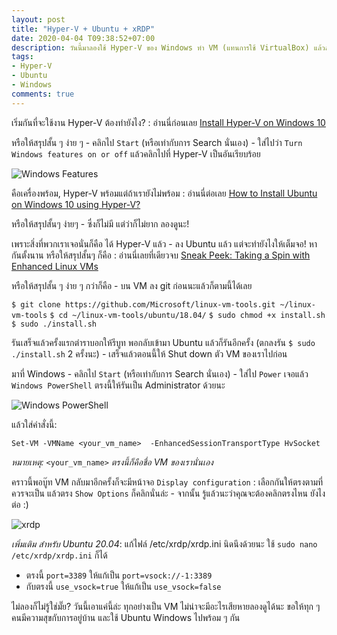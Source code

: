 ```yaml
---
layout: post
title: "Hyper-V + Ubuntu + xRDP"
date: 2020-04-04 T09:38:52+07:00
description: วันนี้มาลองใช้ Hyper-V ของ Windows ทำ VM (แทนการใช้ VirtualBox) แล้วลง Ubuntu - ทุกอย่างเรียบร้อยแต่ทำไมหน้าจอมาไม่เต็ม?
tags:
- Hyper-V
- Ubuntu
- Windows
comments: true
---
```

เริ่มกันที่จะใช้งาน Hyper-V ต้องทำยังไง? : อ่านนี่ก่อนเลย [Install Hyper-V on Windows 10](https://docs.microsoft.com/en-us/virtualization/hyper-v-on-windows/quick-start/enable-hyper-v)

หรือให้สรุปสั้น ๆ ง่าย ๆ - คลิกไป `Start` (หรือเท่ากับการ Search นั่นเอง) - ใส่ไปว่า `Turn Windows features on or off` แล้วคลิกไปที่ Hyper-V เป็นอันเรียบร้อย

![Windows Features](https://res.cloudinary.com/sdees-reallife/image/upload/v1585882683/Windows-Features.png)

คือเครื่องพร้อม, Hyper-V พร้อมแต่ถ้าเรายังไม่พร้อม : อ่านนี่ต่อเลย [How to Install Ubuntu on Windows 10 using Hyper-V?](https://geekflare.com/ubuntu-on-windows/)

หรือให้สรุปสั้นๆ ง่ายๆ - ซึ่งก็ไม่มี แต่ว่าก็ไม่ยาก ลองดูนะ!

เพราะสิ่งที่พวกเราเจอนั่นก็คือ ได้ Hyper-V แล้ว - ลง Ubuntu แล้ว แต่จะทำยังไงให้เต็มจอ! หากันตั้งนาน หรือให้สรุปสั้นๆ ก็คือ : อ่านนี่เลยที่เดียวจบ [Sneak Peek: Taking a Spin with Enhanced Linux VMs](https://techcommunity.microsoft.com/t5/virtualization/sneak-peek-taking-a-spin-with-enhanced-linux-vms/ba-p/382415#)

หรือให้สรุปสั้น ๆ ง่าย ๆ กว่าก็คือ - บน VM ลง git ก่อนนะแล้วก็ตามนี้ได้เลย

`$ git clone https://github.com/Microsoft/linux-vm-tools.git ~/linux-vm-tools`
`$ cd ~/linux-vm-tools/ubuntu/18.04/`
`$ sudo chmod +x install.sh`
`$ sudo ./install.sh`

รันเสร็จแล้วครั้งแรกตำราบอกให้รีบูท พอกลับเข้ามา Ubuntu แล้วก็รันอีกครั้ง (ตกลงรัน `$ sudo ./install.sh` 2 ครั้งนะ) - เสร็จแล้วตอนนี้ให้ Shut down ตัว VM ของเราไปก่อน

มาที่ Windows - คลิกไป `Start` (หรือเท่ากับการ Search นั่นเอง) - ใส่ไป `Power` เจอแล้ว `Windows PowerShell` ตรงนี้ให้รันเป็น Administrator ด้วยนะ

![Windows PowerShell](https://res.cloudinary.com/sdees-reallife/image/upload/v1585884305/Windows-PowerShell.png)

แล้วใส่คำสั่งนี้:

`Set-VM -VMName <your_vm_name>  -EnhancedSessionTransportType HvSocket`

*หมายเหตุ:* `<your_vm_name>` *ตรงนี้ก็คือชื่อ VM ของเรานั่นเอง*

คราวนี้พอบู๊ท VM กลับมาอีกครั้งก็จะมีหน้าจอ `Display configuration` : เลือกกันให้ตรงตามที่ควรจะเป็น แล้วตรง `Show Options` ก็คลิกนั่นล่ะ - จากนั้น รู้แล้วนะว่าคุณจะต้องคลิกตรงไหน ยังไงต่อ :)

![xrdp](https://res.cloudinary.com/sdees-reallife/image/upload/v1595578371/xdrp.png)

*เพิ่มเติม สำหรับ Ubuntu 20.04*: แก้ไฟล์ /etc/xrdp/xrdp.ini นิดนึงด้วยนะ ใช้ `sudo nano /etc/xrdp/xrdp.ini` ก็ได้

- ตรงนี้ `port=3389` ให้แก้เป็น `port=vsock://-1:3389`
- กับตรงนี้ `use_vsock=true` ให้แก้เป็น `use_vsock=false`

ไม่ลองก็ไม่รู้ใช่มั๊ย? วันนี้เอาแค่นี้ล่ะ ทุกอย่างเป็น VM ไม่น่าจะมีอะไรเสียหายลองดูได้นะ ขอให้ทุก ๆ คนมีความสุขกับการอยู่บ้าน และใช้ Ubuntu <i class="fa fa-heart" style="color:#CD5C5C"></i> Windows ไปพร้อม ๆ กัน
